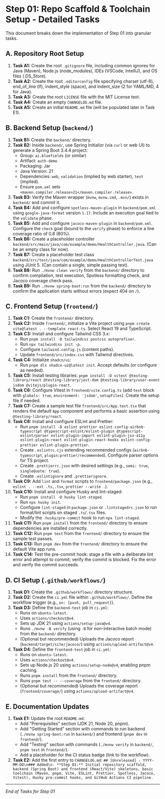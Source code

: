 # Step 01: Repo Scaffold & Toolchain Setup - Detailed Tasks

This document breaks down the implementation of Step 01 into granular tasks.

## A. Repository Root Setup

1.  **Task A1:** Create the root `.gitignore` file, including common ignores for Java (Maven), Node.js (node_modules), IDEs (VSCode, IntelliJ), and OS files (.DS_Store).
2.  **Task A2:** Create the root `.editorconfig` file specifying charset (utf-8), end_of_line (lf), indent_style (space), and indent_size (2 for YAML/MD, 4 for Java).
3.  **Task A3:** Create the root `LICENSE` file with the MIT License text.
4.  **Task A4:** Create an empty `CHANGELOG.md` file.
5.  **Task A5:** Create an initial `README.md` file (will be populated later in Task E1).

## B. Backend Setup (`backend/`)

1.  **Task B1:** Create the `backend/` directory.
2.  **Task B2:** Inside `backend/`, use Spring Initializr (via `curl` or web UI) to generate a Spring Boot 3.4.4 project:
    *   Group: `ai.bluefields` (or similar)
    *   Artifact: `auth-demo`
    *   Packaging: Jar
    *   Java Version: 21
    *   Dependencies: `web`, `validation` (implied by web starter), `test` (implied).
    *   Ensure `pom.xml` sets `<maven.compiler.release>21</maven.compiler.release>`.
3.  **Task B3:** Verify the Maven wrapper (`mvnw`, `mvnw.cmd`, `.mvn/`) exists in `backend/` and commit it.
4.  **Task B4:** Add and configure `spotless-maven-plugin` in `backend/pom.xml` using `google-java-format` version `1.17`. Include an execution goal tied to the `validate` phase.
5.  **Task B5:** Add and configure `jacoco-maven-plugin` in `backend/pom.xml`. Configure the `check` goal (bound to the `verify` phase) to enforce a line coverage ratio of 0.8 (80%).
6.  **Task B6:** Create a placeholder controller `backend/src/main/java/com/example/demo/HealthController.java`. (Can be an empty class for now).
7.  **Task B7:** Create a placeholder test class `backend/src/test/java/com/example/demo/HealthControllerTest.java` using JUnit 5. (Can contain a single, simple passing test).
8.  **Task B8:** Run `./mvnw clean verify` from the `backend/` directory to confirm compilation, test execution, Spotless formatting check, and Jacoco coverage check pass.
9.  **Task B9:** Run `./mvnw spring-boot:run` from the `backend/` directory to confirm the application starts without errors (expect 404 on `/`).

## C. Frontend Setup (`frontend/`)

1.  **Task C1:** Create the `frontend/` directory.
2.  **Task C2:** Inside `frontend/`, initialize a Vite project using `pnpm create vite@latest . --template react-ts`. Select React 19 and TypeScript.
3.  **Task C3:** Install and configure Tailwind CSS 3.x:
    *   Run `pnpm install -D tailwindcss postcss autoprefixer`.
    *   Run `npx tailwindcss init -p`.
    *   Configure `tailwind.config.js` (content paths).
    *   Update `frontend/src/index.css` with Tailwind directives.
4.  **Task C4:** Initialize `shadcn/ui`:
    *   Run `pnpm dlx shadcn-ui@latest init`. Accept defaults (or configure as needed).
5.  **Task C5:** Install testing libraries: `pnpm install -D vitest @testing-library/react @testing-library/jest-dom @testing-library/user-event jsdom @vitejs/plugin-react`.
6.  **Task C6:** Configure Vitest in `frontend/vite.config.ts` (add `test` block with `globals: true`, `environment: 'jsdom'`, `setupFiles`). Create the setup file if needed.
7.  **Task C7:** Create a sample test file `frontend/src/App.test.tsx` that renders the default `App` component and performs a basic assertion using `@testing-library/react`.
8.  **Task C8:** Install and configure ESLint and Prettier:
    *   Run `pnpm install -D eslint prettier eslint-config-airbnb-typescript @typescript-eslint/eslint-plugin @typescript-eslint/parser eslint-plugin-import eslint-plugin-jsx-a11y eslint-plugin-react eslint-plugin-react-hooks eslint-config-prettier eslint-plugin-prettier`.
    *   Create `.eslintrc.cjs` extending recommended configs (`airbnb-typescript`, `plugin:prettier/recommended`). Configure parser options for TS project.
    *   Create `.prettierrc.json` with desired settings (e.g., `semi: true`, `singleQuote: true`).
    *   Create `.eslintignore` and `.prettierignore`.
9.  **Task C9:** Add `lint` and `format` scripts to `frontend/package.json` (e.g., `eslint . --ext .ts,.tsx`, `prettier --write .`).
10. **Task C10:** Install and configure Husky and lint-staged:
    *   Run `pnpm install -D husky lint-staged`.
    *   Run `npx husky init`.
    *   Configure `lint-staged` in `package.json` or `.lintstagedrc.json` to run format/lint scripts on staged `.ts`/`.tsx` files.
    *   Modify the `.husky/pre-commit` hook to run `npx lint-staged`.
11. **Task C11:** Run `pnpm install` from the `frontend/` directory to ensure dependencies are installed correctly.
12. **Task C12:** Run `pnpm test` from the `frontend/` directory to ensure the sample test passes.
13. **Task C13:** Run `pnpm dev` from the `frontend/` directory to ensure the default Vite app runs.
14. **Task C14:** Test the pre-commit hook: stage a file with a deliberate lint error and attempt to commit; verify the commit is blocked. Fix the error and verify the commit succeeds.

## D. CI Setup (`.github/workflows/`)

1.  **Task D1:** Create the `.github/workflows/` directory structure.
2.  **Task D2:** Create the `ci.yml` file within `.github/workflows/`. Define the workflow trigger (e.g., `on: [push, pull_request]`).
3.  **Task D3:** Define the `backend-test` job in `ci.yml`:
    *   Runs on `ubuntu-latest`.
    *   Uses `actions/checkout@v4`.
    *   Sets up JDK 21 using `actions/setup-java@v4`.
    *   Runs `./mvnw -B verify` (using `-B` for non-interactive batch mode) from the `backend/` directory.
    *   (Optional but recommended) Uploads the Jacoco report (`backend/target/site/jacoco/`) using `actions/upload-artifact@v4`.
4.  **Task D4:** Define the `frontend-test` job in `ci.yml`:
    *   Runs on `ubuntu-latest`.
    *   Uses `actions/checkout@v4`.
    *   Sets up Node.js 20 using `actions/setup-node@v4`, enabling pnpm caching.
    *   Runs `pnpm install` from the `frontend/` directory.
    *   Runs `pnpm test -- --coverage` from the `frontend/` directory.
    *   (Optional but recommended) Uploads the coverage report (`frontend/coverage/`) using `actions/upload-artifact@v4`.

## E. Documentation Updates

1.  **Task E1:** Update the root `README.md`:
    *   Add "Prerequisites" section (JDK 21, Node 20, pnpm).
    *   Add "Getting Started" section with commands to run backend (`./mvnw spring-boot:run` in `backend/`) and frontend (`pnpm dev` in `frontend/`).
    *   Add "Testing" section with commands (`./mvnw verify` in `backend/`, `pnpm test` in `frontend/`).
    *   Add a placeholder for the CI status badge (link to the workflow).
2.  **Task E2:** Add the first entry to `CHANGELOG.md`: `## [Unreleased] - YYYY-MM-DD\n### Added\n- **Step 01:** Initial repository scaffold, backend (Spring Boot) and frontend (React/Vite) skeletons, basic toolchain (Maven, pnpm, Vite, ESLint, Prettier, Spotless, Jacoco, Vitest), Husky pre-commit hooks, and GitHub Actions CI pipeline.`

---
*End of Tasks for Step 01*